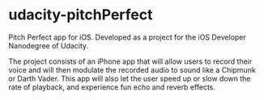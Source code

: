 # udacity-pitchPerfect
Pitch Perfect app for iOS. Developed as a project for the iOS Developer Nanodegree of Udacity.

The project consists of an iPhone app that will allow users to record their voice and will then modulate the recorded audio to sound like a Chipmunk or Darth Vader. This app will also let the user speed up or slow down the rate of playback, and experience fun echo and reverb effects.
